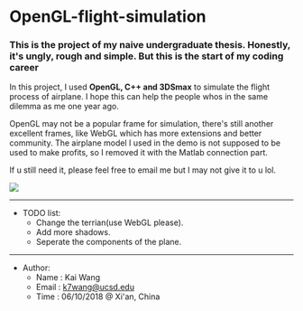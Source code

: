 # OpenGL-flight-simulation
### This is the project of my naive undergraduate thesis. Honestly, it's ungly, rough and simple. But this is the start of my coding career

In this project, I used **OpenGL, C++ and 3DSmax** to simulate the flight process of airplane. I hope this can help the people whos in the same dilemma as me one year ago.

OpenGL may not be a popular frame for simulation, there's still another excellent frames, like WebGL which has more extensions and better community. The airplane model I used in the demo is not supposed to be used to make profits, so I removed it with the Matlab connection part. 

If u still need it, please feel free to email me but I may not give it to u lol.


 

![](https://i.imgur.com/fnNddtQ.png)

***

- TODO list:
  - Change the terrian(use WebGL please).
  - Add more shadows.
  - Seperate the components of the plane.
  
***

- Author:
  - Name : Kai Wang
  - Email : k7wang@ucsd.edu
  - Time : 06/10/2018 @ Xi'an, China
